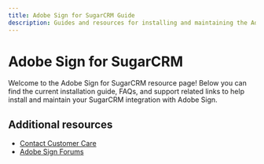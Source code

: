 ```yaml
---
title: Adobe Sign for SugarCRM Guide
description: Guides and resources for installing and maintaining the Adobe Sign for SugarCRM integration
---
```


# Adobe Sign for SugarCRM

Welcome to the Adobe Sign for SugarCRM resource page!
Below you can find the current installation guide, FAQs, and support related links to help install and maintain your SugarCRM integration with Adobe Sign.


## Additional resources

* [Contact Customer Care](https://adobe.com/go/adobesign-support-center)
* [Adobe Sign Forums](https://community.adobe.com/t5/adobe-sign/bd-p/adobe-sign?page=1&sort=latest_replies&filter=all)
